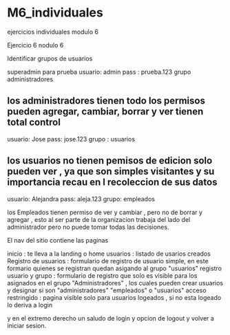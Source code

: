 # M6_individuales
ejercicios individuales modulo 6 


Ejercicio 6 nodulo 6

Identificar grupos de usuarios

superadmin para prueba 
usuario: admin
pass : prueba.123
grupo administradores

los administradores tienen todo los permisos pueden agregar, cambiar, borrar y ver 
tienen total control
----
usuario: Jose
pass: jose.123
grupo : usuarios

los usuarios no tienen pemisos de edicion solo pueden ver , ya que son simples visitantes y su importancia recau en l recoleccion de sus datos 
----

usuario: Alejandra
pass: aleja.123
grupo: empleados

los Empleados tienen permiso de ver y cambiar , pero no de borrar y agregar  , esto al ser parte de la organizacion trabaja del lado del administrador pero no puede tomar todas las decisiones.


El nav del sitio contiene las paginas 

inicio : te lleva a la landing o home
usuarios : listado de usarios creados
Registro de usuarios : formulario de registro de usuario simple, en este formario quienes se registran quedan asigando al grupo "usuarios"
registro usuario y grupo : formulario de registro que solo es visible para los asignados en el grupo "Administradores" , los cuales pueden crear usuarios y designar si son "administradores" "empleados" o "usuarios"
acceso restringido : pagina visible solo para usuarios logeados , si no esta logeado lo deriva a login

y en el extremo derecho un saludo de login y opcion de logout y volver a iniciar sesion.




